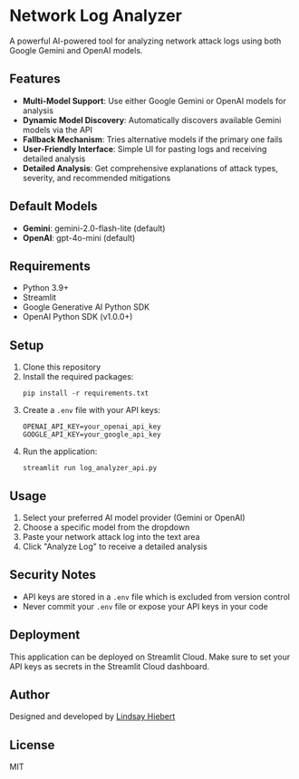 # Network Log Analyzer

A powerful AI-powered tool for analyzing network attack logs using both Google Gemini and OpenAI models.

## Features

- **Multi-Model Support**: Use either Google Gemini or OpenAI models for analysis
- **Dynamic Model Discovery**: Automatically discovers available Gemini models via the API
- **Fallback Mechanism**: Tries alternative models if the primary one fails
- **User-Friendly Interface**: Simple UI for pasting logs and receiving detailed analysis
- **Detailed Analysis**: Get comprehensive explanations of attack types, severity, and recommended mitigations

## Default Models

- **Gemini**: gemini-2.0-flash-lite (default)
- **OpenAI**: gpt-4o-mini (default)

## Requirements

- Python 3.9+
- Streamlit
- Google Generative AI Python SDK
- OpenAI Python SDK (v1.0.0+)

## Setup

1. Clone this repository
2. Install the required packages:
   ```
   pip install -r requirements.txt
   ```
3. Create a `.env` file with your API keys:
   ```
   OPENAI_API_KEY=your_openai_api_key
   GOOGLE_API_KEY=your_google_api_key
   ```
4. Run the application:
   ```
   streamlit run log_analyzer_api.py
   ```

## Usage

1. Select your preferred AI model provider (Gemini or OpenAI)
2. Choose a specific model from the dropdown
3. Paste your network attack log into the text area
4. Click "Analyze Log" to receive a detailed analysis

## Security Notes

- API keys are stored in a `.env` file which is excluded from version control
- Never commit your `.env` file or expose your API keys in your code

## Deployment

This application can be deployed on Streamlit Cloud. Make sure to set your API keys as secrets in the Streamlit Cloud dashboard.

## Author

Designed and developed by [Lindsay Hiebert](https://www.linkedin.com/in/lindsayhiebert/)

## License

MIT
